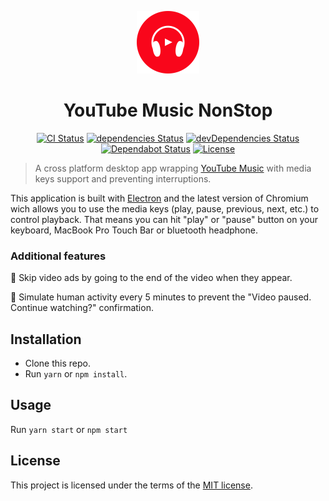 <p align="center">
  <a href="https://github.com/volcomix/youtube-music-nonstop"><img width="100" src="app/assets/icon.svg"></a>
</p>

<h1 align="center">YouTube Music NonStop</h1>

<div align="center">

[![CI Status](https://github.com/volcomix/youtube-music-nonstop/workflows/CI/badge.svg)](https://github.com/volcomix/youtube-music-nonstop/actions)
[![dependencies Status](https://david-dm.org/volcomix/youtube-music-nonstop/status.svg)](https://david-dm.org/volcomix/youtube-music-nonstop)
[![devDependencies Status](https://david-dm.org/volcomix/youtube-music-nonstop/dev-status.svg)](https://david-dm.org/volcomix/youtube-music-nonstop?type=dev)
[![Dependabot Status](https://api.dependabot.com/badges/status?host=github&repo=Volcomix/youtube-music-nonstop)](https://dependabot.com)
[![License](https://img.shields.io/github/license/volcomix/youtube-music-nonstop)](LICENSE)

</div>

> A cross platform desktop app wrapping [YouTube Music](https://music.youtube.com/) with media keys support and preventing interruptions.

This application is built with [Electron](https://electronjs.org/) and the latest version of Chromium wich allows you to use the media keys (play, pause, previous, next, etc.) to control playback. That means you can hit "play" or "pause" button on your keyboard, MacBook Pro Touch Bar or bluetooth headphone.

### Additional features

:no_entry_sign: Skip video ads by going to the end of the video when they appear.

:wave: Simulate human activity every 5 minutes to prevent the "Video paused. Continue watching?" confirmation.

## Installation

- Clone this repo.
- Run `yarn` or `npm install`.

## Usage

Run `yarn start` or `npm start`

## License

This project is licensed under the terms of the
[MIT license](LICENSE).
